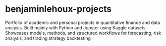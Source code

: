 # benjaminlehoux-projects
Portfolio of academic and personal projects in quantitative finance and data analysis. Built mainly with Python and Jupyter using Kaggle datasets. Showcases models, methods, and structured workflows for forecasting, risk analysis, and trading strategy backtesting
